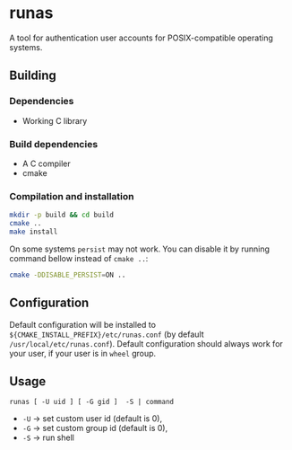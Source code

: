 # runas
A tool for authentication user accounts for POSIX-compatible operating systems.

## Building
### Dependencies
- Working C library

### Build dependencies
- A C compiler
- cmake

### Compilation and installation
```sh
mkdir -p build && cd build
cmake ..
make install
```

On some systems `persist` may not work. You can disable it by running command bellow instead of `cmake ..`:
```sh
cmake -DDISABLE_PERSIST=ON ..
```

## Configuration
Default configuration will be installed to `${CMAKE_INSTALL_PREFIX}/etc/runas.conf` (by default `/usr/local/etc/runas.conf`).
Default configuration should always work for your user, if your user is in `wheel` group.

## Usage
```
runas [ -U uid ] [ -G gid ]  -S | command
```
- `-U` -> set custom user id (default is 0),
- `-G` -> set custom group id (default is 0),
- `-S` -> run shell<br>
